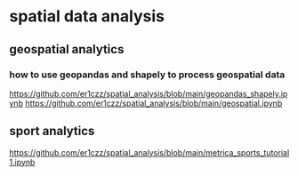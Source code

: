 # spatial data analysis

## geospatial analytics
### how to use geopandas and shapely to process geospatial data
https://github.com/er1czz/spatial_analysis/blob/main/geopandas_shapely.ipynb
https://github.com/er1czz/spatial_analysis/blob/main/geospatial.ipynb

## sport analytics
https://github.com/er1czz/spatial_analysis/blob/main/metrica_sports_tutorial1.ipynb
